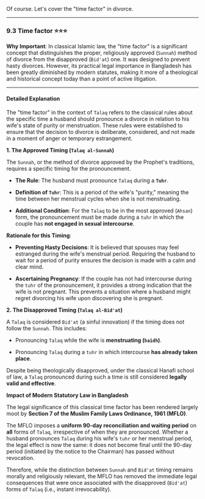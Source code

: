Of course. Let's cover the "time factor" in divorce.

---

### 9.3 Time factor ⭐⭐⭐

**Why Important**: In classical Islamic law, the "time factor" is a significant concept that distinguishes the proper, religiously approved (`Sunnah`) method of divorce from the disapproved (`Bid'at`) one. It was designed to prevent hasty divorces. However, its practical legal importance in Bangladesh has been greatly diminished by modern statutes, making it more of a theological and historical concept today than a point of active litigation.

---

#### Detailed Explanation

The "time factor" in the context of `Talaq` refers to the classical rules about the specific time a husband should pronounce a divorce in relation to his wife's state of purity or menstruation. These rules were established to ensure that the decision to divorce is deliberate, considered, and not made in a moment of anger or temporary estrangement.

**1. The Approved Timing (`Talaq al-Sunnah`)**

The `Sunnah`, or the method of divorce approved by the Prophet's traditions, requires a specific timing for the pronouncement.

- **The Rule**: The husband must pronounce `Talaq` during a **`Tuhr`**.
    
- **Definition of `Tuhr`**: This is a period of the wife's "purity," meaning the time between her menstrual cycles when she is not menstruating.
    
- **Additional Condition**: For the `Talaq` to be in the most approved (`Ahsan`) form, the pronouncement must be made during a `tuhr` in which the couple has **not engaged in sexual intercourse**.
    

**Rationale for this Timing**:

- **Preventing Hasty Decisions**: It is believed that spouses may feel estranged during the wife's menstrual period. Requiring the husband to wait for a period of purity ensures the decision is made with a calm and clear mind.
    
- **Ascertaining Pregnancy**: If the couple has not had intercourse during the `tuhr` of the pronouncement, it provides a strong indication that the wife is not pregnant. This prevents a situation where a husband might regret divorcing his wife upon discovering she is pregnant.
    

**2. The Disapproved Timing (`Talaq al-Bid'at`)**

A `Talaq` is considered `Bid'at` (a sinful innovation) if the timing does not follow the `Sunnah`. This includes:

- Pronouncing `Talaq` while the wife is **menstruating (`haidh`)**.
    
- Pronouncing `Talaq` during a `tuhr` in which intercourse **has already taken place**.
    

Despite being theologically disapproved, under the classical Hanafi school of law, a `Talaq` pronounced during such a time is still considered **legally valid and effective**.

**Impact of Modern Statutory Law in Bangladesh**

The legal significance of this classical time factor has been rendered largely moot by **Section 7 of the Muslim Family Laws Ordinance, 1961 (MFLO)**.

The MFLO imposes a **uniform 90-day reconciliation and waiting period** on **all** forms of `Talaq`, irrespective of when they are pronounced. Whether a husband pronounces `Talaq` during his wife's `tuhr` or her menstrual period, the legal effect is now the same: it does not become final until the 90-day period (initiated by the notice to the Chairman) has passed without revocation.

Therefore, while the distinction between `Sunnah` and `Bid'at` timing remains morally and religiously relevant, the MFLO has removed the immediate legal consequences that were once associated with the disapproved (`Bid'at`) forms of `Talaq` (i.e., instant irrevocability).